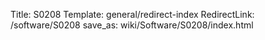 Title: S0208
Template: general/redirect-index
RedirectLink: /software/S0208
save_as: wiki/Software/S0208/index.html